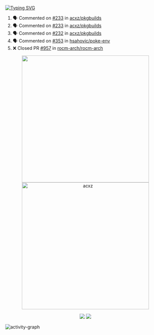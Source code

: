 [![Typing SVG](https://readme-typing-svg.herokuapp.com?size=16&color=AFFFA3&multiline=true&height=75&lines=contributing+to+robotics%2Fae%2Fml%2Fgpu;packaging+it+for+archlinux;ricer)](https://git.io/typing-svg)

<!--START_SECTION:activity-->
1. 🗣 Commented on [#233](https://github.com/acxz/pkgbuilds/issues/233) in [acxz/pkgbuilds](https://github.com/acxz/pkgbuilds)
2. 🗣 Commented on [#233](https://github.com/acxz/pkgbuilds/issues/233) in [acxz/pkgbuilds](https://github.com/acxz/pkgbuilds)
3. 🗣 Commented on [#232](https://github.com/acxz/pkgbuilds/issues/232) in [acxz/pkgbuilds](https://github.com/acxz/pkgbuilds)
4. 🗣 Commented on [#353](https://github.com/hsahovic/poke-env/issues/353) in [hsahovic/poke-env](https://github.com/hsahovic/poke-env)
5. ❌ Closed PR [#957](https://github.com/rocm-arch/rocm-arch/pull/957) in [rocm-arch/rocm-arch](https://github.com/rocm-arch/rocm-arch)
<!--END_SECTION:activity-->

<p align="center">
  <img width="400em" src=https://github-readme-stats.vercel.app/api?username=acxz&include_all_commits=true&show_icons=true />
  <img width="400em" src="https://github-readme-streak-stats.herokuapp.com/?user=acxz&" alt="acxz" />
</p>

<p align="center">
  <img src=https://github-readme-stats.vercel.app/api/top-langs/?username=acxz&layout=compact />
  <img src=https://github-profile-trophy.vercel.app/?username=acxz&row=2&column=4 />
</p>

![activity-graph](https://github-readme-activity-graph.cyclic.app/graph?username=acxz&theme=aqua)
